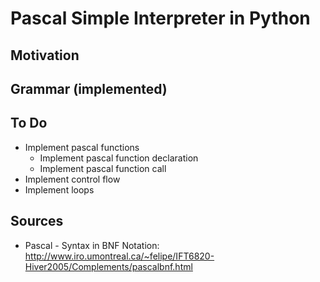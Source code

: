 # Pascal Simple Interpreter in Python

## Motivation

## Grammar (implemented)

## To Do

- Implement pascal functions
  - Implement pascal function declaration
  - Implement pascal function call
- Implement control flow
- Implement loops

## Sources

- Pascal - Syntax in BNF Notation: http://www.iro.umontreal.ca/~felipe/IFT6820-Hiver2005/Complements/pascalbnf.html